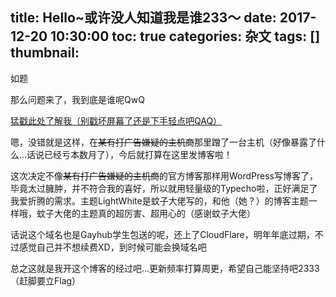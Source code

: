 title: Hello~或许没人知道我是谁233～
date: 2017-12-20 10:30:00
toc: true
categories: 杂文
tags: []
thumbnail: 
---
如题

那么问题来了，我到底是谁呢QwQ


<!--more-->


[猛戳此处了解我（别戳坏屏幕了还是下手轻点吧QAQ）][1]

嗯，没错就是这样，在~~某有打广告嫌疑的主机商~~那里蹭了一台主机（好像暴露了什么...话说已经亏本数月了），今后就打算在这里发博客啦！

这次决定不像~~某有打广告嫌疑的主机商~~的官方博客那样用WordPress写博客了，毕竟太过臃肿，并不符合我的喜好，所以就用轻量级的Typecho啦，正好满足了我爱折腾的需求。主题LightWhite是蚊子大佬写的，和他（她？）的博客主题一样哦，蚊子大佬的主题真的超厉害、超用心的（感谢蚊子大佬）

话说这个域名也是Gayhub学生包送的呢，还上了CloudFlare，明年年底过期，不过感觉自己并不想续费XD，到时候可能会换域名吧

总之这就是我开这个博客的经过吧...更新频率打算周更，希望自己能坚持吧2333（赶脚要立Flag）


  [1]: https://blog.hans362.cn/about